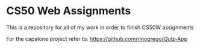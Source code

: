 # CS50 Web Assignments

This is a repository for all of my work in order to finish CS50W assignments

For the capstone project refer to: 
https://github.com/rinogrego/Quiz-App